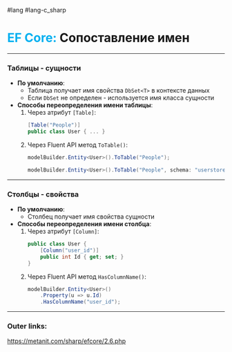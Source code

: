 #lang #lang-c_sharp 
# <font color="#00b0f0">EF Core:</font> Сопоставление имен

---
### Таблицы - сущности
- **По умолчанию**:
  - Таблица получает имя свойства `DbSet<T>` в контексте данных
  - Если `DbSet` не определен - используется имя класса сущности
	<br>
- **Способы переопределения имени таблицы**:
	1. Через атрибут `[Table]`:
	    ```csharp
	    [Table("People")]
	    public class User { ... }
	    ```
	2. Через Fluent API метод `ToTable()`:
		```csharp
		modelBuilder.Entity<User>().ToTable("People");
		```
		```csharp
		modelBuilder.Entity<User>().ToTable("People", schema: "userstore");
		```
---
### Столбцы - свойства
- **По умолчанию**:
	- Столбец получает имя свойства сущности
- **Способы переопределения имени столбца**:
	1. Через атрибут `[Column]`:
		```csharp
		public class User {
			[Column("user_id")]
			public int Id { get; set; }
		}
		```
	2. Через Fluent API метод `HasColumnName()`:
		```csharp
		modelBuilder.Entity<User>()
			.Property(u => u.Id)
			.HasColumnName("user_id");
		```


---
### Outer links:
https://metanit.com/sharp/efcore/2.6.php